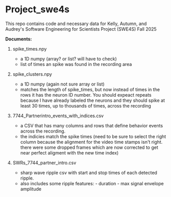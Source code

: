 # Project_swe4s
This repo contains code and necessary data for Kelly, Autumn, and Audrey's Software Engineering for Scientists Project (SWE4S) Fall 2025

**Documents:**
1. spike_times.npy 
    - a 1D numpy (array? or list? will have to check) 
    - list of times an spike was found in the recording area

2. spike_clusters.npy
    - a 1D numpy (again not sure array or list)
    - matches the length of spike_times, but now instead of times in the rows it has the neuron ID number.  You should expeact repeats because I have already labeled the neurons and they should spike at least 30 times, up to thousands of times, across the recording

3. 7744_Partnerintro_events_with_indices.csv
    - a CSV that has many columns and rows that define behavior events across the recording.  
    - the indicies match the spike times (need to be sure to select the right column because the alignment for the video time stamps isn't right. there were some dropped frames which are now corrected to get near perfect aligment with the new time index)

4. SWRs_7744_partner_intro.csv
    - sharp wave ripple csv with start and stop times of each detected ripple. 
    - also includes some ripple features: 
            - duration
            - max signal envelope amplitude
            